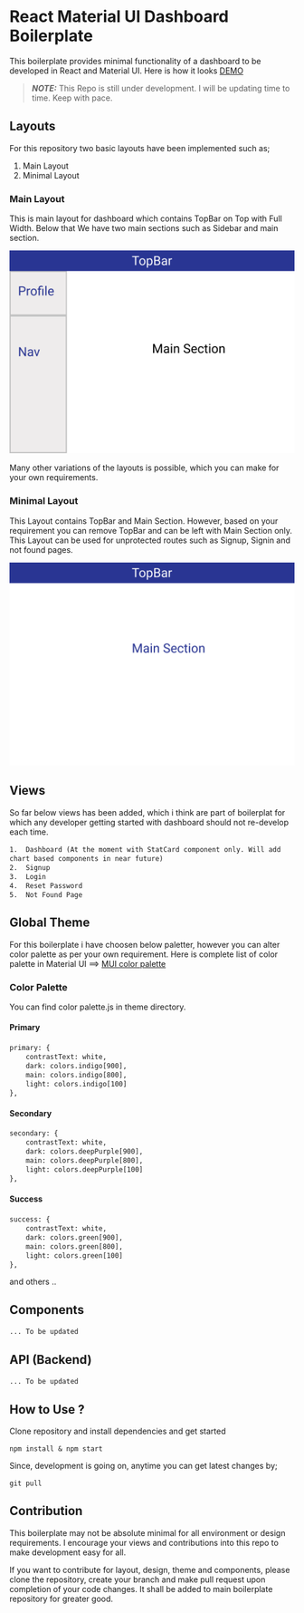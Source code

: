 # React Material UI Dashboard Boilerplate

This boilerplate provides minimal functionality of a dashboard to be developed in React and Material UI. Here is how it looks [DEMO](https://react-mui-dashboard-boilerplate.netlify.app)

> **_NOTE:_** This Repo is still under development. I will be updating time to time. Keep with pace.

## Layouts
For this repository two basic layouts have been implemented such as;
1.  Main Layout
2.  Minimal Layout

### Main Layout 
This is main layout for dashboard which contains TopBar on Top with Full Width. Below that We have two main sections such as Sidebar and main section.

![](./public/assets/images/main-layout.png)

Many other variations of the layouts is possible, which you can make for your own requirements.

### Minimal Layout 

This Layout contains TopBar and Main Section. However, based on your requirement you can remove TopBar and can be left with Main Section only. This Layout can be used for unprotected routes such as Signup, Signin and not found pages. 

![](./public/assets/images/minimal-layout.png)

## Views
So far below views has been added, which i think are part of boilerplat for which any developer getting started with dashboard should not re-develop each time.

    1.  Dashboard (At the moment with StatCard component only. Will add chart based components in near future)
    2.  Signup
    3.  Login 
    4.  Reset Password
    5.  Not Found Page

## Global Theme 

For this boilerplate i have choosen below paletter, however you can alter color palette as per your own requirement. Here is complete list of color palette in Material UI  ==> [MUI color palette](https://material-ui.com/customization/color/#color)

### Color Palette

You can find color palette.js in theme directory.

#### Primary 
    primary: {
        contrastText: white,
        dark: colors.indigo[900],
        main: colors.indigo[800],
        light: colors.indigo[100]
    },
#### Secondary 
    secondary: {
        contrastText: white,
        dark: colors.deepPurple[900],
        main: colors.deepPurple[800],
        light: colors.deepPurple[100]
    },
#### Success 
    success: {
        contrastText: white,
        dark: colors.green[900],
        main: colors.green[800],
        light: colors.green[100]
    },
and others ..
## Components

    ... To be updated

## API (Backend)

    ... To be updated

## How to Use ?

Clone repository and install dependencies and get started

```
npm install & npm start
```

Since, development is going on, anytime you can get latest changes by;
```
git pull
```

## Contribution

This boilerplate may not be absolute minimal for all environment or design requirements. I encourage your views and contributions into this repo to make development easy for all.

If you want to contribute for layout, design, theme and components, please clone the repository, create your branch and make pull request upon completion of your code changes. It shall be added to main boilerplate repository for greater good.
